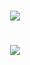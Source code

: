 <h1 align="center">
 <img src="https://us.zonerama.com/photos/1006387501_1361x626_16.jpg" />
</h1>
<h1 align="center">
 <img src="https://https://us.zonerama.com/Content/images/blank.gif" />
</h1>
                                                    
